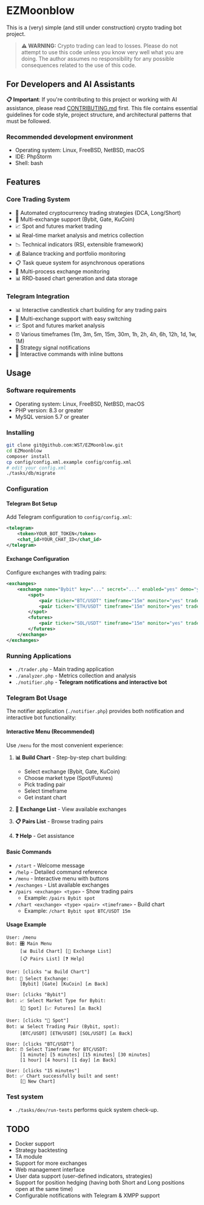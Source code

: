 # EZMoonblow

This is a (very) simple (and still under construction) crypto trading bot project.

> **⚠️ WARNING:** Crypto trading  can lead to losses. Please do not attempt to use this code unless you know very well what you are doing. The author assumes no responsibility for any possible consequences related to the use of this code. 

## For Developers and AI Assistants

**📋 Important**: If you're contributing to this project or working with AI assistance, please read [CONTRIBUTING.md](CONTRIBUTING.md) first. This file contains essential guidelines for code style, project structure, and architectural patterns that must be followed.

### Recommended development environment

* Operating system: Linux, FreeBSD, NetBSD, macOS
* IDE: PhpStorm
* Shell: bash

## Features

### Core Trading System
- 🤖 Automated cryptocurrency trading strategies (DCA, Long/Short)
- 🏢 Multi-exchange support (Bybit, Gate, KuCoin)
- 📈 Spot and futures market trading
- 📊 Real-time market analysis and metrics collection
- 📉 Technical indicators (RSI, extensible framework)
- 💰 Balance tracking and portfolio monitoring
- 📋 Task queue system for asynchronous operations
- 🔄 Multi-process exchange monitoring
- 📊 RRD-based chart generation and data storage

### Telegram Integration
- 📊 Interactive candlestick chart building for any trading pairs
- 🏢 Multi-exchange support with easy switching
- 📈 Spot and futures market analysis
- ⏰ Various timeframes (1m, 3m, 5m, 15m, 30m, 1h, 2h, 4h, 6h, 12h, 1d, 1w, 1M)
- 🔔 Strategy signal notifications
- 💬 Interactive commands with inline buttons

## Usage

### Software requirements

* Operating system: Linux, FreeBSD, NetBSD, macOS
* PHP version: 8.3 or greater
* MySQL version 5.7 or greater

### Installing

```bash
git clone git@github.com:WST/EZMoonblow.git
cd EZMoonblow
composer install
cp config/config.xml.example config/config.xml
# edit your config.xml
./tasks/db/migrate
```

### Configuration

#### Telegram Bot Setup

Add Telegram configuration to `config/config.xml`:

```xml
<telegram>
    <token>YOUR_BOT_TOKEN</token>
    <chat_id>YOUR_CHAT_ID</chat_id>
</telegram>
```

#### Exchange Configuration

Configure exchanges with trading pairs:

```xml
<exchanges>
    <exchange name="Bybit" key="..." secret="..." enabled="yes" demo="yes">
        <spot>
            <pair ticker="BTC/USDT" timeframe="15m" monitor="yes" trade="no" />
            <pair ticker="ETH/USDT" timeframe="15m" monitor="yes" trade="no" />
        </spot>
        <futures>
            <pair ticker="SOL/USDT" timeframe="15m" monitor="yes" trade="no" leverage="5" />
        </futures>
    </exchange>
</exchanges>
```

### Running Applications

* `./trader.php` - Main trading application
* `./analyzer.php` - Metrics collection and analysis
* `./notifier.php` - **Telegram notifications and interactive bot**

### Telegram Bot Usage

The notifier application (`./notifier.php`) provides both notification and interactive bot functionality:

#### Interactive Menu (Recommended)

Use `/menu` for the most convenient experience:

1. **📊 Build Chart** - Step-by-step chart building:
   - Select exchange (Bybit, Gate, KuCoin)
   - Choose market type (Spot/Futures)
   - Pick trading pair
   - Select timeframe
   - Get instant chart

2. **🏢 Exchange List** - View available exchanges
3. **📋 Pairs List** - Browse trading pairs
4. **❓ Help** - Get assistance

#### Basic Commands

- `/start` - Welcome message
- `/help` - Detailed command reference
- `/menu` - Interactive menu with buttons
- `/exchanges` - List available exchanges
- `/pairs <exchange> <type>` - Show trading pairs
  - Example: `/pairs Bybit spot`
- `/chart <exchange> <type> <pair> <timeframe>` - Build chart
  - Example: `/chart Bybit spot BTC/USDT 15m`

#### Usage Example

```
User: /menu
Bot: 🎛️ Main Menu
     [📊 Build Chart] [🏢 Exchange List]
     [📋 Pairs List] [❓ Help]

User: [clicks "📊 Build Chart"]
Bot: 🏢 Select Exchange:
     [Bybit] [Gate] [KuCoin] [🔙 Back]

User: [clicks "Bybit"]
Bot: 📈 Select Market Type for Bybit:
     [💱 Spot] [📈 Futures] [🔙 Back]

User: [clicks "💱 Spot"]
Bot: 📊 Select Trading Pair (Bybit, spot):
     [BTC/USDT] [ETH/USDT] [SOL/USDT] [🔙 Back]

User: [clicks "BTC/USDT"]
Bot: ⏰ Select Timeframe for BTC/USDT:
     [1 minute] [5 minutes] [15 minutes] [30 minutes]
     [1 hour] [4 hours] [1 day] [🔙 Back]

User: [clicks "15 minutes"]
Bot: ✅ Chart successfully built and sent!
     [🔄 New Chart]
```

### Test system
* `./tasks/dev/run-tests` performs quick system check-up.

## TODO

* Docker support
* Strategy backtesting
* TA module
* Support for more exchanges
* Web management interface
* User data support (user-defined indicators, strategies)
* Support for position hedging (having both Short and Long positions open at the same time)
* Configurable notifications with Telegram & XMPP support